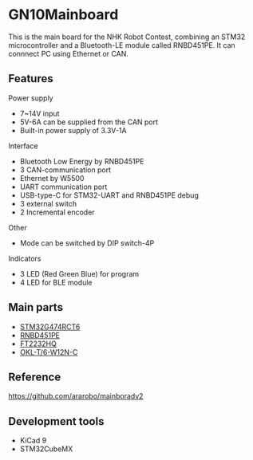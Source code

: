 # GN10Mainboard

This is the main board for the NHK Robot Contest, combining an STM32 microcontroller and a Bluetooth-LE module called RNBD451PE.
It can connnect PC using Ethernet or CAN.

## Features

Power supply
- 7~14V input
- 5V-6A can be supplied from the CAN port
- Built-in power supply of 3.3V-1A

Interface
- Bluetooth Low Energy by RNBD451PE
- 3 CAN-communication port
- Ethernet by W5500
- UART communication port
- USB-type-C for STM32-UART and RNBD451PE debug
- 3 external switch
- 2 Incremental encoder

Other
- Mode can be switched by DIP switch-4P

Indicators
- 3 LED (Red Green Blue) for program
- 4 LED for BLE module

## Main parts

- [STM32G474RCT6](https://www.stmcu.jp/stm32/stm32g4/stm32g4x4/66801/)
- [RNBD451PE](https://www.microchip.com/en-us/product/rnbd451pe)
- [FT2232HQ](https://ftdichip.com/products/ft2232hq/)
- [OKL-T/6-W12N-C](https://www.murata.com/ja-jp/products/productdetail?partno=OKL-T%2F6-W12N-C)

## Reference

https://github.com/ararobo/mainboradv2

## Development tools

- KiCad 9
- STM32CubeMX

